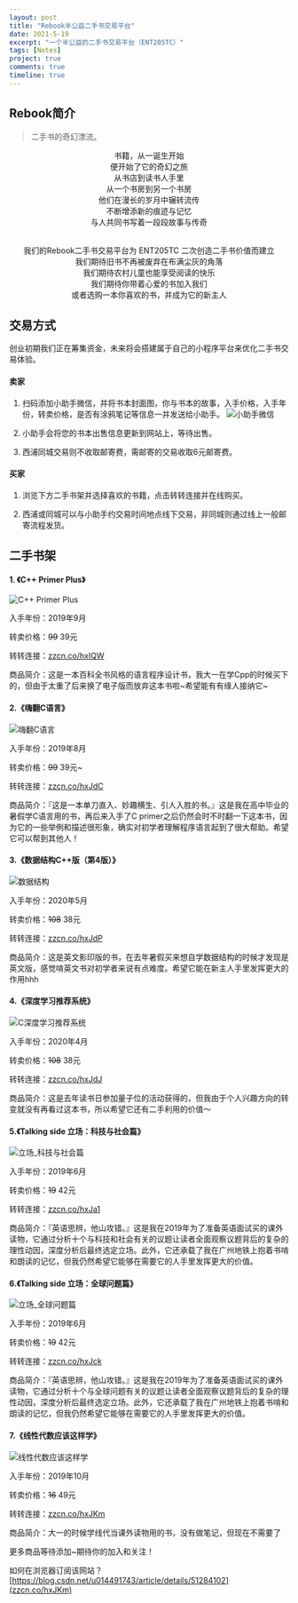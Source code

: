 ```yaml
---
layout: post
title: "Rebook半公益二手书交易平台"
date: 2021-5-19
excerpt: "一个半公益的二手书交易平台（ENT205TC）"
tags: [Notes]
project: true
comments: true
timeline: true
---
```

<script type="text/javascript" src="http://tajs.qq.com/stats?sId=66526224" charset="UTF-8"></script>

##  Rebook简介
> 二手书的奇幻漂流。
<center>书籍，从一诞生开始
<br>便开始了它的奇幻之旅
<br>从书店到读书人手里
<br>从一个书房到另一个书房
<br>他们在漫长的岁月中辗转流传
<br>不断增添新的痕迹与记忆
<br>与人共同书写着一段段故事与传奇

<br>我们的Rebook二手书交易平台为 ENT205TC 二次创造二手书价值而建立
<br>我们期待旧书不再被废弃在布满尘灰的角落
<br>我们期待农村儿童也能享受阅读的快乐
<br>我们期待你带着心爱的书加入我们
<br>或者选购一本你喜欢的书，并成为它的新主人</center>

## 交易方式
创业初期我们正在筹集资金，未来将会搭建属于自己的小程序平台来优化二手书交易体验。

#### 卖家
1. 扫码添加小助手微信，并将书本封面图，你与书本的故事，入手价格，入手年份，转卖价格，是否有涂鸦笔记等信息一并发送给小助手。
![小助手微信](https://raw.githubusercontent.com/SUNRISINGGG/sunrisinggg.github.io/master/assets/img/我的微信二维码.jpg "小助手微信")

2. 小助手会将您的书本出售信息更新到网站上，等待出售。

3. 西浦同城交易则不收取邮寄费，需邮寄的交易收取6元邮寄费。

#### 买家
1. 浏览下方二手书架并选择喜欢的书籍，点击转转连接并在线购买。

2. 西浦或同城可以与小助手约交易时间地点线下交易，非同城则通过线上一般邮寄流程发货。

##  二手书架

#### 1. 《C++ Primer Plus》
![C++ Primer Plus](https://raw.githubusercontent.com/SUNRISINGGG/sunrisinggg.github.io/master/assets/img/ENT205/C++Pri.jpg "C++ Primer Plus")

入手年份：2019年9月

转卖价格：~~99~~ 39元

转转连接：[zzcn.co/hxIQW](zzcn.co/hxIQW)

商品简介：这是一本百科全书风格的语言程序设计书，我大一在学Cpp的时候买下的，但由于太重了后来换了电子版而放弃这本书啦~希望能有有缘人接纳它~


#### 2.《嗨翻C语言》
![嗨翻C语言](https://raw.githubusercontent.com/SUNRISINGGG/sunrisinggg.github.io/master/assets/img/ENT205/嗨翻C语言.jpg "嗨翻C语言")

入手年份：2019年8月

转卖价格：~~99~~ 39元~

转转连接：[zzcn.co/hxJdC](zzzcn.co/hxJdC)

商品简介：『这是一本单刀直入、妙趣横生、引人入胜的书。』这是我在高中毕业的暑假学C语言用的书，再后来入手了C primer之后仍然会时不时翻一下这本书，因为它的一些举例和描述很形象，确实对初学者理解程序语言起到了很大帮助。希望它可以帮到其他人！



#### 3.《数据结构C++版（第4版）》
![数据结构](https://raw.githubusercontent.com/SUNRISINGGG/sunrisinggg.github.io/master/assets/img/ENT205/数据结构.jpg "数据结构")

入手年份：2020年5月

转卖价格：~~108~~ 38元

转转连接：[zzcn.co/hxJdP](zzcn.co/hxJdP)

商品简介：这是英文影印版的书，在去年暑假买来想自学数据结构的时候才发现是英文版，感觉啃英文书对初学者来说有点难度。希望它能在新主人手里发挥更大的作用hhh

#### 4.《深度学习推荐系统》
![C深度学习推荐系统](https://raw.githubusercontent.com/SUNRISINGGG/sunrisinggg.github.io/master/assets/img/ENT205/深度学习推荐系统.jpg "深度学习推荐系统")

入手年份：2020年4月

转卖价格：~~108~~ 38元

转转连接：[zzcn.co/hxJdJ](zzcn.co/hxJdJ)

商品简介：这是去年读书日参加量子位的活动获得的，但我由于个人兴趣方向的转变就没有再看过这本书，所以希望它还有二手利用的价值～

#### 5.《Talking side 立场：科技与社会篇》
![立场_科技与社会篇](https://raw.githubusercontent.com/SUNRISINGGG/sunrisinggg.github.io/master/assets/img/ENT205/立场1.jpg "立场——科技与社会篇")

入手年份：2019年6月

转卖价格：~~19~~ 42元

转转连接：[zzcn.co/hxJa1](zzcn.co/hxJa1)

商品简介：『英语思辨，他山攻错。』这是我在2019年为了准备英语面试买的课外读物，它通过分析十个与科技和社会有关的议题让读者全面观察议题背后的复杂的理性动因，深度分析后最终选定立场。此外，它还承载了我在广州地铁上抱着书啃和朗读的记忆，但我仍然希望它能够在需要它的人手里发挥更大的价值。

#### 6.《Talking side 立场：全球问题篇》
![立场_全球问题篇](https://raw.githubusercontent.com/SUNRISINGGG/sunrisinggg.github.io/master/assets/img/ENT205/立场2.jpg "立场——全球问题篇")

入手年份：2019年6月

转卖价格：~~19~~ 42元

转转连接：[zzcn.co/hxJck](zzcn.co/hxJck)

商品简介：『英语思辨，他山攻错。』这是我在2019年为了准备英语面试买的课外读物，它通过分析十个与全球问题有关的议题让读者全面观察议题背后的复杂的理性动因，深度分析后最终选定立场。此外，它还承载了我在广州地铁上抱着书啃和朗读的记忆，但我仍然希望它能够在需要它的人手里发挥更大的价值。

#### 7.《线性代数应该这样学》
![线性代数应该这样学](https://raw.githubusercontent.com/SUNRISINGGG/sunrisinggg.github.io/master/assets/img/ENT205/线性代数应该这样学.jpg "线性代数应该这样学")

入手年份：2019年10月

转卖价格：~~16~~ 49元

转转连接：[zzcn.co/hxJKm](zzcn.co/hxJKm)

商品简介：大一的时候学线代当课外读物用的书，没有做笔记，但现在不需要了

更多商品等待添加~期待你的加入和关注！

如何在浏览器订阅该网站？[https://blog.csdn.net/u014491743/article/details/51284102](zzcn.co/hxJKm)
